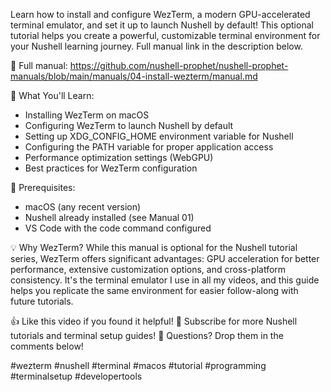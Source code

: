 Learn how to install and configure WezTerm, a modern GPU-accelerated terminal emulator, and set it up to launch Nushell by default! This optional tutorial helps you create a powerful, customizable terminal environment for your Nushell learning journey. Full manual link in the description below.

📖 Full manual: https://github.com/nushell-prophet/nushell-prophet-manuals/blob/main/manuals/04-install-wezterm/manual.md

🔧 What You'll Learn:
- Installing WezTerm on macOS
- Configuring WezTerm to launch Nushell by default
- Setting up XDG_CONFIG_HOME environment variable for Nushell
- Configuring the PATH variable for proper application access
- Performance optimization settings (WebGPU)
- Best practices for WezTerm configuration

📝 Prerequisites:
- macOS (any recent version)
- Nushell already installed (see Manual 01)
- VS Code with the code command configured

💡 Why WezTerm?
While this manual is optional for the Nushell tutorial series, WezTerm offers significant advantages: GPU acceleration for better performance, extensive customization options, and cross-platform consistency. It's the terminal emulator I use in all my videos, and this guide helps you replicate the same environment for easier follow-along with future tutorials.

👍 Like this video if you found it helpful!
🔔 Subscribe for more Nushell tutorials and terminal setup guides!
💬 Questions? Drop them in the comments below!

#wezterm #nushell #terminal #macos #tutorial #programming #terminalsetup #developertools
